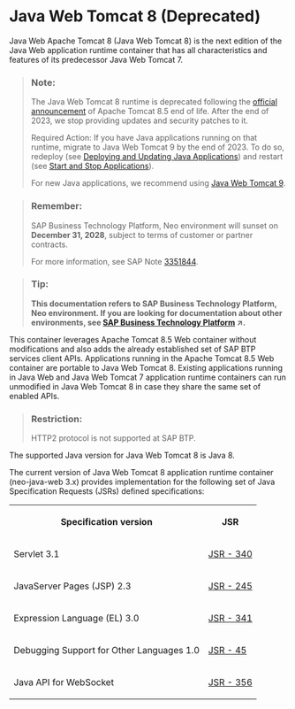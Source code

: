 <!-- loiofd6b72f17a11478e87fefe3f6ad2e30d -->

# Java Web Tomcat 8 \(Deprecated\)

Java Web Apache Tomcat 8 \(Java Web Tomcat 8\) is the next edition of the Java Web application runtime container that has all characteristics and features of its predecessor Java Web Tomcat 7.

> ### Note:  
> The Java Web Tomcat 8 runtime is deprecated following the [official announcement](https://tomcat.apache.org/tomcat-85-eol.html) of Apache Tomcat 8.5 end of life. After the end of 2023, we stop providing updates and security patches to it.
> 
> Required Action: If you have Java applications running on that runtime, migrate to Java Web Tomcat 9 by the end of 2023. To do so, redeploy \(see [Deploying and Updating Java Applications](deploying-and-updating-java-applications-e5dfbc6.md)\) and restart \(see [Start and Stop Applications](../50-administration-and-ops-neo/start-and-stop-applications-7612f03.md)\).
> 
> For new Java applications, we recommend using [Java Web Tomcat 9](java-web-tomcat-9-41b1ee9.md).

> ### Remember:  
> SAP Business Technology Platform, Neo environment will sunset on **December 31, 2028**, subject to terms of customer or partner contracts.
> 
> For more information, see SAP Note [3351844](https://me.sap.com/notes/3351844).

> ### Tip:  
> **This documentation refers to SAP Business Technology Platform, Neo environment. If you are looking for documentation about other environments, see [SAP Business Technology Platform](https://help.sap.com/viewer/65de2977205c403bbc107264b8eccf4b/Cloud/en-US/6a2c1ab5a31b4ed9a2ce17a5329e1dd8.html "SAP Business Technology Platform (SAP BTP) is an integrated offering comprised of four technology portfolios: database and data management, application development and integration, analytics, and intelligent technologies. The platform offers users the ability to turn data into business value, compose end-to-end business processes, and build and extend SAP applications quickly.") :arrow_upper_right:.**

This container leverages Apache Tomcat 8.5 Web container without modifications and also adds the already established set of SAP BTP services client APIs. Applications running in the Apache Tomcat 8.5 Web container are portable to Java Web Tomcat 8. Existing applications running in Java Web and Java Web Tomcat 7 application runtime containers can run unmodified in Java Web Tomcat 8 in case they share the same set of enabled APIs.

> ### Restriction:  
> HTTP2 protocol is not supported at SAP BTP.

The supported Java version for Java Web Tomcat 8 is Java 8.

The current version of Java Web Tomcat 8 application runtime container \(neo-java-web 3.x\) provides implementation for the following set of Java Specification Requests \(JSRs\) defined specifications:


<table>
<tr>
<th valign="top">

Specification version

</th>
<th valign="top">

JSR

</th>
</tr>
<tr>
<td valign="top">

Servlet 3.1

</td>
<td valign="top">

[JSR - 340](https://jcp.org/aboutJava/communityprocess/final/jsr340/index.html)

</td>
</tr>
<tr>
<td valign="top">

JavaServer Pages \(JSP\) 2.3

</td>
<td valign="top">

[JSR - 245](https://jcp.org/aboutJava/communityprocess/mrel/jsr245/index2.html) 

</td>
</tr>
<tr>
<td valign="top">

Expression Language \(EL\) 3.0

</td>
<td valign="top">

[JSR - 341](https://jcp.org/aboutJava/communityprocess/final/jsr341/index.html) 

</td>
</tr>
<tr>
<td valign="top">

Debugging Support for Other Languages 1.0

</td>
<td valign="top">

[JSR - 45](https://jcp.org/en/jsr/detail?id=45) 

</td>
</tr>
<tr>
<td valign="top">

Java API for WebSocket

</td>
<td valign="top">

[JSR - 356](https://jcp.org/en/jsr/detail?id=356) 

</td>
</tr>
</table>

